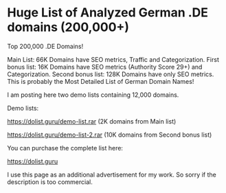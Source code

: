 # Huge List of Analyzed German .DE domains (200,000+)

Top 200,000 .DE Domains! 

Main List: 66K Domains have SEO metrics, Traffic and Categorization. 
First bonus list: 16K Domains have SEO metrics (Authority Score 29+) and Categorization. 
Second bonus list: 128K Domains have only SEO metrics. 
This is probably the Most Detailed List of German Domain Names!

I am posting here two demo lists containing 12,000 domains. 

Demo lists:

https://dolist.guru/demo-list.rar (2K domains from Main list)

https://dolist.guru/demo-list-2.rar (10K domains from Second bonus list)

You can purchase the complete list here:

https://dolist.guru

I use this page as an additional advertisement for my work.
So sorry if the description is too commercial.
